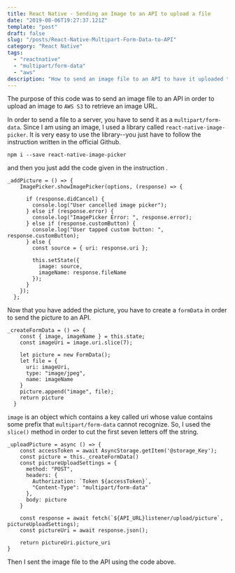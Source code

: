 ```yaml
---
title: React Native - Sending an Image to an API to upload a file
date: "2019-08-06T19:27:37.121Z"
template: "post"
draft: false
slug: "/posts/React-Native-Multipart-Form-Data-to-API"
category: "React Native"
tags:
  - "reactnative"
  - "multipart/form-data"
  - "aws"
description: "How to send an image file to an API to have it uploaded to AWS S3"
---
```


The purpose of this code was to send an image file to an API in order to upload an image to `AWS S3` to retrieve an image URL.

In order to send a file to a server, you have to send it as a `multipart/form-data`. Since I am using an image, I used a library called `react-native-image-picker`. It is very easy to use the library--you just have to follow the instruction written in the official Github.

`npm i --save react-native-image-picker`

and then you just add the code given in the instruction .

```
_addPicture = () => {
    ImagePicker.showImagePicker(options, (response) => {

      if (response.didCancel) {
        console.log("User cancelled image picker");
      } else if (response.error) {
        console.log("ImagePicker Error: ", response.error);
      } else if (response.customButton) {
        console.log("User tapped custom button: ", response.customButton);
      } else {
        const source = { uri: response.uri };

        this.setState({
          image: source,
          imageName: response.fileName
        });
      }
    });
  };
```

Now that you have added the picture, you have to create a `formData` in order to send the picture to an API.

```
_createFormData = () => {
    const { image, imageName } = this.state;
    const imageUri = image.uri.slice(7);

    let picture = new FormData();
    let file = {
      uri: imageUri,
      type: "image/jpeg",
      name: imageName
    }
    picture.append("image", file);
    return picture
  }
```

`image` is an object which contains a key called uri whose value contains some prefix that `multipart/form-data` cannot recognize. So, I used the `slice()` method in order to cut the first seven letters off the string.

```
_uploadPicture = async () => {
    const accessToken = await AsyncStorage.getItem('@storage_Key');
    const picture = this._createFormData()
    const pictureUploadSettings = {
      method: "POST",
      headers: {
        Authorization: `Token ${accessToken}`,
        "Content-Type": "multipart/form-data"
      },
      body: picture
    }

    const response = await fetch(`${API_URL}listener/upload/picture`, pictureUploadSettings);
    const pictureUri = await response.json();

    return pictureUri.picture_uri
}
```

Then I sent the image file to the API using the code above.
